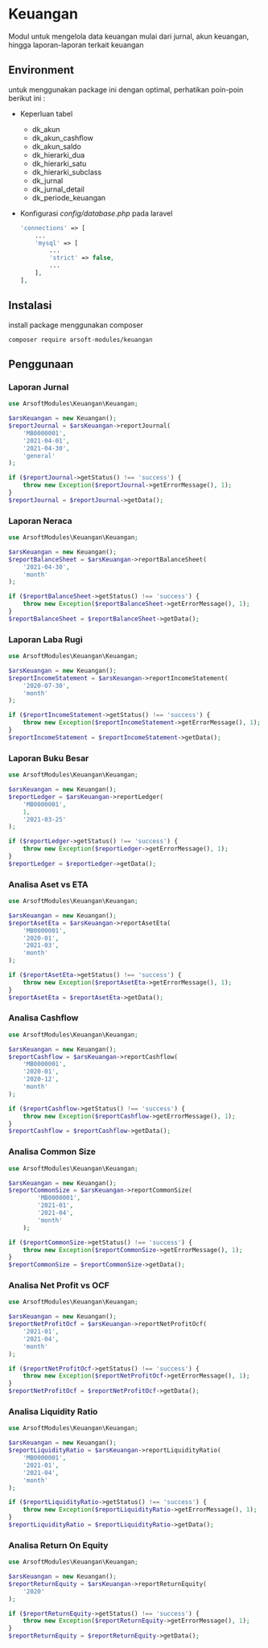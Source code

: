 # Keuangan

Modul untuk mengelola data keuangan mulai dari jurnal, akun keuangan, hingga laporan-laporan terkait keuangan

## Environment

untuk menggunakan package ini dengan optimal, perhatikan poin-poin berikut ini :

* Keperluan tabel
  * dk_akun
  * dk_akun_cashflow
  * dk_akun_saldo
  * dk_hierarki_dua
  * dk_hierarki_satu
  * dk_hierarki_subclass
  * dk_jurnal
  * dk_jurnal_detail
  * dk_periode_keuangan

* Konfigurasi *config/database.php* pada laravel
  
  ```php
  'connections' => [
      ...
      'mysql' => [
          ...
          'strict' => false,
          ...
      ],
  ],
  ```

## Instalasi

install package menggunakan composer

```cli
composer require arsoft-modules/keuangan
```

## Penggunaan

### Laporan Jurnal

```php
use ArsoftModules\Keuangan\Keuangan;

$arsKeuangan = new Keuangan();
$reportJournal = $arsKeuangan->reportJournal(
    'MB0000001',
    '2021-04-01',
    '2021-04-30',
    'general'
);

if ($reportJournal->getStatus() !== 'success') {
    throw new Exception($reportJournal->getErrorMessage(), 1);
}
$reportJournal = $reportJournal->getData();
```

### Laporan Neraca

```php
use ArsoftModules\Keuangan\Keuangan;

$arsKeuangan = new Keuangan();
$reportBalanceSheet = $arsKeuangan->reportBalanceSheet(
    '2021-04-30',
    'month'
);

if ($reportBalanceSheet->getStatus() !== 'success') {
    throw new Exception($reportBalanceSheet->getErrorMessage(), 1);
}
$reportBalanceSheet = $reportBalanceSheet->getData();
```

### Laporan Laba Rugi

```php
use ArsoftModules\Keuangan\Keuangan;

$arsKeuangan = new Keuangan();
$reportIncomeStatement = $arsKeuangan->reportIncomeStatement(
    '2020-07-30',
    'month'
);

if ($reportIncomeStatement->getStatus() !== 'success') {
    throw new Exception($reportIncomeStatement->getErrorMessage(), 1);
}
$reportIncomeStatement = $reportIncomeStatement->getData();
```

### Laporan Buku Besar

```php
use ArsoftModules\Keuangan\Keuangan;

$arsKeuangan = new Keuangan();
$reportLedger = $arsKeuangan->reportLedger(
    'MB0000001',
    1,
    '2021-03-25'
);

if ($reportLedger->getStatus() !== 'success') {
    throw new Exception($reportLedger->getErrorMessage(), 1);
}
$reportLedger = $reportLedger->getData();
```

### Analisa Aset vs ETA

```php
use ArsoftModules\Keuangan\Keuangan;

$arsKeuangan = new Keuangan();
$reportAsetEta = $arsKeuangan->reportAsetEta(
    'MB0000001',
    '2020-01',
    '2021-03',
    'month'
);

if ($reportAsetEta->getStatus() !== 'success') {
    throw new Exception($reportAsetEta->getErrorMessage(), 1);
}
$reportAsetEta = $reportAsetEta->getData();
```

### Analisa Cashflow

```php
use ArsoftModules\Keuangan\Keuangan;

$arsKeuangan = new Keuangan();
$reportCashflow = $arsKeuangan->reportCashflow(
    'MB0000001',
    '2020-01',
    '2020-12',
    'month'
);

if ($reportCashflow->getStatus() !== 'success') {
    throw new Exception($reportCashflow->getErrorMessage(), 1);
}
$reportCashflow = $reportCashflow->getData();
```

### Analisa Common Size

```php
use ArsoftModules\Keuangan\Keuangan;

$arsKeuangan = new Keuangan();
$reportCommonSize = $arsKeuangan->reportCommonSize(
        'MB0000001',
        '2021-01',
        '2021-04',
        'month'
    );

if ($reportCommonSize->getStatus() !== 'success') {
    throw new Exception($reportCommonSize->getErrorMessage(), 1);
}
$reportCommonSize = $reportCommonSize->getData();
```

### Analisa Net Profit vs OCF

```php
use ArsoftModules\Keuangan\Keuangan;

$arsKeuangan = new Keuangan();
$reportNetProfitOcf = $arsKeuangan->reportNetProfitOcf(
    '2021-01',
    '2021-04',
    'month'
);

if ($reportNetProfitOcf->getStatus() !== 'success') {
    throw new Exception($reportNetProfitOcf->getErrorMessage(), 1);
}
$reportNetProfitOcf = $reportNetProfitOcf->getData();
```

### Analisa Liquidity Ratio

```php
use ArsoftModules\Keuangan\Keuangan;

$arsKeuangan = new Keuangan();
$reportLiquidityRatio = $arsKeuangan->reportLiquidityRatio(
    'MB0000001',
    '2021-01',
    '2021-04',
    'month'
);

if ($reportLiquidityRatio->getStatus() !== 'success') {
    throw new Exception($reportLiquidityRatio->getErrorMessage(), 1);
}
$reportLiquidityRatio = $reportLiquidityRatio->getData();
```

### Analisa Return On Equity

```php
use ArsoftModules\Keuangan\Keuangan;

$arsKeuangan = new Keuangan();
$reportReturnEquity = $arsKeuangan->reportReturnEquity(
    '2020'
);

if ($reportReturnEquity->getStatus() !== 'success') {
    throw new Exception($reportReturnEquity->getErrorMessage(), 1);
}
$reportReturnEquity = $reportReturnEquity->getData();
```